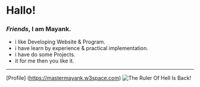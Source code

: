 # Hallo!
### *Friends*, I am **Mayank**.
 
 - i like Developing Website & Program.
 - i have learn by experience & practical implementation.
 - i have do some Projects.
 - it for me then you like it.
---
[Profile] (https://mastermayank.w3space.com)
![The Ruler Of Hell Is Back!]([C:\Users\RTX\Desktop\RTX\m1.jpg](https://www.bing.com/ck/a?!&&p=e847f533e967c440JmltdHM9MTY4MjU1MzYwMCZpZ3VpZD0xZDY2ZTVjMy01YjU1LTY1MzItMWJkNS1mNzExNWFjZTY0OWUmaW5zaWQ9NTczOQ&ptn=3&hsh=3&fclid=1d66e5c3-5b55-6532-1bd5-f7115ace649e&u=a1L2ltYWdlcy9zZWFyY2g_cT1jaGFkaWdhcmglMjBtYXAmRk9STT1JUUZSQkEmaWQ9MDY1QUIyNkIzOEE2NTVCN0Q0NTEyM0E1Njk3REJDRTE4QkFGNzU4NA&ntb=1) "positive attiude")

